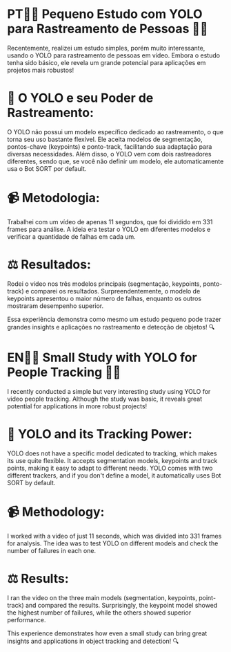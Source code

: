 # PT🚶‍♂️ Pequeno Estudo com YOLO para Rastreamento de Pessoas 🚶‍♀️



Recentemente, realizei um estudo simples, porém muito interessante, usando o YOLO para rastreamento de pessoas em vídeo. Embora o estudo tenha sido básico, ele revela um grande potencial para aplicações em projetos mais robustos!



# 🎯 O YOLO e seu Poder de Rastreamento:
O YOLO não possui um modelo específico dedicado ao rastreamento, o que torna seu uso bastante flexível. Ele aceita modelos de segmentação, pontos-chave (keypoints) e ponto-track, facilitando sua adaptação para diversas necessidades. Além disso, o YOLO vem com dois rastreadores diferentes, sendo que, se você não definir um modelo, ele automaticamente usa o Bot SORT por default.



# 📹 Metodologia:
Trabalhei com um vídeo de apenas 11 segundos, que foi dividido em 331 frames para análise. A ideia era testar o YOLO em diferentes modelos e verificar a quantidade de falhas em cada um.



# ⚖️ Resultados:
Rodei o vídeo nos três modelos principais (segmentação, keypoints, ponto-track) e comparei os resultados. Surpreendentemente, o modelo de keypoints apresentou o maior número de falhas, enquanto os outros mostraram desempenho superior.



Essa experiência demonstra como mesmo um estudo pequeno pode trazer grandes insights e aplicações no rastreamento e detecção de objetos! 🔍



# EN🚶‍♂️ Small Study with YOLO for People Tracking 🚶‍♀️



I recently conducted a simple but very interesting study using YOLO for video people tracking. Although the study was basic, it reveals great potential for applications in more robust projects!



# 🎯 YOLO and its Tracking Power:
YOLO does not have a specific model dedicated to tracking, which makes its use quite flexible. It accepts segmentation models, keypoints and track points, making it easy to adapt to different needs. YOLO comes with two different trackers, and if you don't define a model, it automatically uses Bot SORT by default.



# 📹 Methodology:
I worked with a video of just 11 seconds, which was divided into 331 frames for analysis. The idea was to test YOLO on different models and check the number of failures in each one.



# ⚖️ Results:
I ran the video on the three main models (segmentation, keypoints, point-track) and compared the results. Surprisingly, the keypoint model showed the highest number of failures, while the others showed superior performance.



This experience demonstrates how even a small study can bring great insights and applications in object tracking and detection! 🔍


